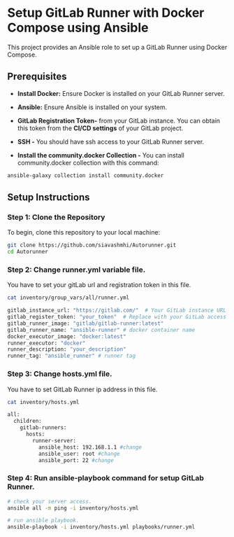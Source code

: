 
# Setup GitLab Runner with Docker Compose using Ansible

This project provides an Ansible role to set up a GitLab Runner using Docker Compose.


## Prerequisites

- **Install Docker:** Ensure Docker is installed on your GitLab Runner server.

- **Ansible:** Ensure Ansible is installed on your system.

- **GitLab Registration Token-** from your GitLab instance. You can obtain this token from the **CI/CD settings** of your GitLab project.
- **SSH -**  You should have ssh access to your GitLab Runner server.

- **Install the community.docker Collection -** You can install community.docker collection with this command:

```bash
ansible-galaxy collection install community.docker 
```

## Setup Instructions

### Step 1: Clone the Repository

To begin, clone this repository to your local machine:

```bash
git clone https://github.com/siavashmhi/Autorunner.git
cd Autorunner
```

### Step 2: Change runner.yml variable file.

You have to set your gitLab url and registration token in this file.

```bash
cat inventory/group_vars/all/runner.yml

gitlab_instance_url: "https://gitlab.com/"  # Your GitLab instance URL (change)
gitlab_register_token: "your_token"  # Replace with your GitLab access token (change)
gitlab_runner_image: "gitlab/gitlab-runner:latest"
gitlab_runner_name: "ansible-runner" # docker container name 
docker_executor_image: "docker:latest"
runner_executor: "docker"
runner_description: "your_description"
runner_tag: "ansible_runner" # runner tag
```

### Step 3: Change hosts.yml file.

You have to set GitLab Runner ip address in this file.

```bash
cat inventory/hosts.yml 

all:
  children:
    gitlab-runners:
      hosts:
        runner-server:
          ansible_host: 192.168.1.1 #change
          ansible_user: root #change
          ansible_port: 22 #change

```

### Step 4: Run ansible-playbook command for setup GitLab Runner.

```bash
# check your server access.
ansible all -m ping -i inventory/hosts.yml

# run ansible playbook. 
ansible-playbook -i inventory/hosts.yml playbooks/runner.yml
```
